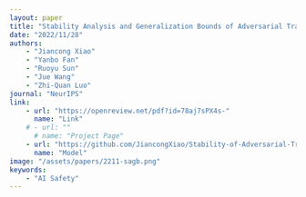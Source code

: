 ```yaml
---
layout: paper
title: "Stability Analysis and Generalization Bounds of Adversarial Training"
date: "2022/11/28"
authors: 
    - "Jiancong Xiao"
    - "Yanbo Fan"
    - "Ruoyu Sun"
    - "Jue Wang"
    - "Zhi-Quan Luo"
journal: "NeurIPS"
link:
    - url: "https://openreview.net/pdf?id=78aj7sPX4s-"
      name: "Link"
    # - url: ""
      # name: "Project Page"
    - url: "https://github.com/JiancongXiao/Stability-of-Adversarial-Training"
      name: "Model"
image: "/assets/papers/2211-sagb.png"
keywords:
    - "AI Safety"
---
```


<!-- 
Speech Technology  
Generative AI 
Multimodal AI  
Embodied Intelligence 
AI Safety  
Medical AI 
Data Intelligence-->